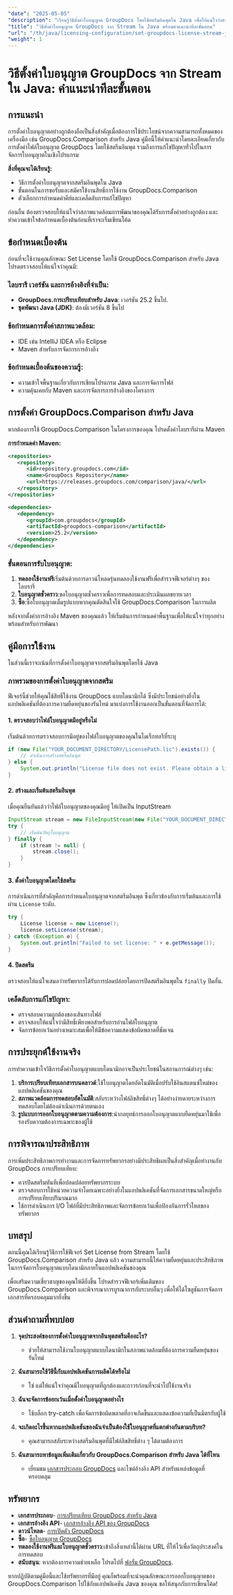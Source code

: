 ```yaml
---
"date": "2025-05-05"
"description": "เรียนรู้วิธีตั้งค่าใบอนุญาต GroupDocs โดยใช้สตรีมอินพุตใน Java เพื่อให้แน่ใจว่าสามารถบูรณาการกับแอปพลิเคชันของคุณได้อย่างราบรื่น"
"title": "วิธีตั้งค่าใบอนุญาต GroupDocs จาก Stream ใน Java พร้อมคำแนะนำทีละขั้นตอน"
"url": "/th/java/licensing-configuration/set-groupdocs-license-stream-java-guide/"
"weight": 1
---
```


# วิธีตั้งค่าใบอนุญาต GroupDocs จาก Stream ใน Java: คำแนะนำทีละขั้นตอน

## การแนะนำ

การตั้งค่าใบอนุญาตอย่างถูกต้องถือเป็นสิ่งสำคัญเมื่อต้องการใช้ประโยชน์จากความสามารถทั้งหมดของเครื่องมือ เช่น GroupDocs.Comparison สำหรับ Java คู่มือนี้ให้คำแนะนำโดยละเอียดเกี่ยวกับการตั้งค่าไฟล์ใบอนุญาต GroupDocs โดยใช้สตรีมอินพุต รวมถึงการแก้ไขปัญหาทั่วไปในการจัดการใบอนุญาตในเชิงโปรแกรม

**สิ่งที่คุณจะได้เรียนรู้:**
- วิธีการตั้งค่าใบอนุญาตจากสตรีมอินพุตใน Java
- ขั้นตอนในการขอรับและสมัครใช้งานสิทธิ์การใช้งาน GroupDocs.Comparison
- ตัวเลือกการกำหนดค่าคีย์และเคล็ดลับการแก้ไขปัญหา

ก่อนอื่น ต้องตรวจสอบให้แน่ใจว่าสภาพแวดล้อมการพัฒนาของคุณได้รับการตั้งค่าอย่างถูกต้อง และทำความเข้าใจข้อกำหนดเบื้องต้นก่อนที่เราจะเริ่มเขียนโค้ด

## ข้อกำหนดเบื้องต้น

ก่อนที่จะใช้งานคุณลักษณะ Set License โดยใช้ GroupDocs.Comparison สำหรับ Java โปรดตรวจสอบให้แน่ใจว่าคุณมี:

### ไลบรารี เวอร์ชัน และการอ้างอิงที่จำเป็น:
- **GroupDocs.การเปรียบเทียบสำหรับ Java**: เวอร์ชัน 25.2 ขึ้นไป.
- **ชุดพัฒนา Java (JDK)**: ต้องมีเวอร์ชัน 8 ขึ้นไป

### ข้อกำหนดการตั้งค่าสภาพแวดล้อม:
- IDE เช่น IntelliJ IDEA หรือ Eclipse
- Maven สำหรับการจัดการการอ้างอิง

### ข้อกำหนดเบื้องต้นของความรู้:
- ความเข้าใจพื้นฐานเกี่ยวกับการเขียนโปรแกรม Java และการจัดการไฟล์
- ความคุ้นเคยกับ Maven และการจัดการการอ้างอิงของโครงการ

## การตั้งค่า GroupDocs.Comparison สำหรับ Java

หากต้องการใช้ GroupDocs.Comparison ในโครงการของคุณ โปรดตั้งค่าไลบรารีผ่าน Maven

**การกำหนดค่า Maven:**

```xml
<repositories>
   <repository>
      <id>repository.groupdocs.com</id>
      <name>GroupDocs Repository</name>
      <url>https://releases.groupdocs.com/comparison/java/</url>
   </repository>
</repositories>

<dependencies>
   <dependency>
      <groupId>com.groupdocs</groupId>
      <artifactId>groupdocs-comparison</artifactId>
      <version>25.2</version>
   </dependency>
</dependencies>
```

### ขั้นตอนการรับใบอนุญาต:
1. **ทดลองใช้งานฟรี**เริ่มต้นด้วยการดาวน์โหลดรุ่นทดลองใช้งานฟรีเพื่อสำรวจฟีเจอร์ต่างๆ ของไลบรารี
2. **ใบอนุญาตชั่วคราว**:ขอใบอนุญาตชั่วคราวเพื่อการทดสอบและประเมินผลขยายเวลา
3. **ซื้อ**:ซื้อใบอนุญาตเต็มรูปแบบหากคุณตัดสินใจใช้ GroupDocs.Comparison ในการผลิต

หลังจากตั้งค่าการอ้างอิง Maven ของคุณแล้ว ให้เริ่มต้นการกำหนดค่าพื้นฐานเพื่อให้แน่ใจว่าทุกอย่างพร้อมสำหรับการพัฒนา

## คู่มือการใช้งาน

ในส่วนนี้เราจะเน้นที่การตั้งค่าใบอนุญาตจากสตรีมอินพุตโดยใช้ Java

### ภาพรวมของการตั้งค่าใบอนุญาตจากสตรีม

ฟีเจอร์นี้ช่วยให้คุณใช้สิทธิ์ใช้งาน GroupDocs แบบไดนามิกได้ ซึ่งมีประโยชน์อย่างยิ่งในแอปพลิเคชันที่ต้องการความยืดหยุ่นของรันไทม์ มาแบ่งการใช้งานออกเป็นขั้นตอนที่จัดการได้:

#### 1. ตรวจสอบว่าไฟล์ใบอนุญาตมีอยู่หรือไม่
เริ่มต้นด้วยการตรวจสอบการมีอยู่ของไฟล์ใบอนุญาตของคุณในไดเร็กทอรีที่ระบุ

```java
if (new File("YOUR_DOCUMENT_DIRECTORY/LicensePath.lic").exists()) {
    // ดำเนินการสร้างสตรีมอินพุต
} else {
    System.out.println("License file does not exist. Please obtain a license from GroupDocs.");
}
```

#### 2. สร้างและเริ่มต้นสตรีมอินพุต
เมื่อคุณยืนยันแล้วว่าไฟล์ใบอนุญาตของคุณมีอยู่ ให้เปิดเป็น InputStream

```java
InputStream stream = new FileInputStream(new File("YOUR_DOCUMENT_DIRECTORY/LicensePath.lic"));
try {
    // เริ่มต้นวัตถุใบอนุญาต
} finally {
    if (stream != null) {
        stream.close();
    }
}
```

#### 3. ตั้งค่าใบอนุญาตโดยใช้สตรีม
การดำเนินการที่สำคัญคือการกำหนดใบอนุญาตจากสตรีมอินพุต ซึ่งเกี่ยวข้องกับการเริ่มต้นและการใช้ผ่าน `License` ระดับ.

```java
try {
    License license = new License();
    license.setLicense(stream);
} catch (Exception e) {
    System.out.println("Failed to set license: " + e.getMessage());
}
```

#### 4. ปิดสตรีม
ตรวจสอบให้แน่ใจเสมอว่าทรัพยากรได้รับการปลดปล่อยโดยการปิดสตรีมอินพุตใน `finally` ปิดกั้น.

### เคล็ดลับการแก้ไขปัญหา:
- ตรวจสอบความถูกต้องของเส้นทางไฟล์
- ตรวจสอบให้แน่ใจว่ามีสิทธิ์เพียงพอสำหรับการอ่านไฟล์ใบอนุญาต
- จัดการข้อยกเว้นอย่างเหมาะสมเพื่อให้มีข้อความแสดงข้อผิดพลาดที่ชัดเจน

## การประยุกต์ใช้งานจริง

การทำความเข้าใจวิธีการตั้งค่าใบอนุญาตแบบไดนามิกอาจเป็นประโยชน์ในสถานการณ์ต่างๆ เช่น:
1. **บริการเปรียบเทียบเอกสารบนคลาวด์**:ใช้ใบอนุญาตโดยอัตโนมัติเมื่อปรับใช้อินสแตนซ์ใหม่ของแอปพลิเคชันของคุณ
2. **สภาพแวดล้อมการทดสอบอัตโนมัติ**:สลับระหว่างไฟล์ลิขสิทธิ์ต่างๆ ได้อย่างง่ายดายระหว่างการทดสอบโดยไม่ต้องดำเนินการด้วยตนเอง
3. **รูปแบบการออกใบอนุญาตตามความต้องการ**:นำกลยุทธ์การออกใบอนุญาตแบบยืดหยุ่นมาใช้เพื่อรองรับความต้องการเฉพาะของผู้ใช้

## การพิจารณาประสิทธิภาพ

การเพิ่มประสิทธิภาพการทำงานและการจัดการทรัพยากรอย่างมีประสิทธิผลเป็นสิ่งสำคัญเมื่อทำงานกับ GroupDocs การเปรียบเทียบ:
- ควรปิดสตรีมทันทีเพื่อปลดปล่อยทรัพยากรระบบ
- ตรวจสอบการใช้หน่วยความจำโดยเฉพาะอย่างยิ่งในแอปพลิเคชันที่จัดการเอกสารขนาดใหญ่หรือการเปรียบเทียบปริมาณมาก
- ใช้การดำเนินการ I/O ไฟล์ที่มีประสิทธิภาพและจัดการข้อยกเว้นเพื่อป้องกันการรั่วไหลของทรัพยากร

## บทสรุป

ตอนนี้คุณได้เรียนรู้วิธีการใช้ฟีเจอร์ Set License from Stream โดยใช้ GroupDocs.Comparison สำหรับ Java แล้ว ความสามารถนี้ให้ความยืดหยุ่นและประสิทธิภาพในการจัดการใบอนุญาตแบบไดนามิกภายในแอปพลิเคชันของคุณ 

เพื่อเสริมความเชี่ยวชาญของคุณให้ดียิ่งขึ้น โปรดสำรวจฟีเจอร์เพิ่มเติมของ GroupDocs.Comparison และพิจารณาการบูรณาการกับระบบอื่นๆ เพื่อให้ได้โซลูชันการจัดการเอกสารที่ครอบคลุมมากยิ่งขึ้น

## ส่วนคำถามที่พบบ่อย

1. **จุดประสงค์ของการตั้งค่าใบอนุญาตจากอินพุตสตรีมคืออะไร?**
   - ช่วยให้สามารถใช้งานใบอนุญาตแบบไดนามิกในสภาพแวดล้อมที่ต้องการความยืดหยุ่นของรันไทม์

2. **ฉันสามารถใช้วิธีนี้กับแอปพลิเคชันการผลิตได้หรือไม่**
   - ใช่ แต่ให้แน่ใจว่าคุณมีใบอนุญาตที่ถูกต้องและถาวรก่อนที่จะนำไปใช้งานจริง

3. **ฉันจะจัดการข้อยกเว้นเมื่อตั้งค่าใบอนุญาตอย่างไร**
   - ใช้บล็อก try-catch เพื่อจัดการข้อผิดพลาดที่อาจเกิดขึ้นและแสดงข้อความที่เป็นมิตรกับผู้ใช้

4. **จะเกิดอะไรขึ้นหากแอปพลิเคชันของฉันจำเป็นต้องใช้ใบอนุญาตที่แตกต่างกันตามบริบท?**
   - คุณสามารถสลับระหว่างสตรีมอินพุตที่มีไฟล์ลิขสิทธิ์ต่าง ๆ ได้ตามต้องการ

5. **ฉันสามารถหาข้อมูลเพิ่มเติมเกี่ยวกับ GroupDocs.Comparison สำหรับ Java ได้ที่ไหน**
   - เยี่ยมชม [เอกสารประกอบ GroupDocs](https://docs.groupdocs.com/comparison/java/) และไซต์อ้างอิง API สำหรับแหล่งข้อมูลที่ครอบคลุม

## ทรัพยากร
- **เอกสารประกอบ**- [การเปรียบเทียบ GroupDocs สำหรับ Java](https://docs.groupdocs.com/comparison/java/)
- **เอกสารอ้างอิง API**- [เอกสารอ้างอิง API ของ GroupDocs](https://reference.groupdocs.com/comparison/java/)
- **ดาวน์โหลด**- [การเปิดตัว GroupDocs](https://releases.groupdocs.com/comparison/java/)
- **ซื้อ**- [ซื้อใบอนุญาต GroupDocs](https://purchase.groupdocs.com/buy)
- **ทดลองใช้งานฟรีและใบอนุญาตชั่วคราว**:เข้าถึงสิ่งเหล่านี้ได้ผ่าน URL ที่ให้ไว้เพื่อวัตถุประสงค์ในการทดสอบ
- **สนับสนุน**: หากต้องการความช่วยเหลือ โปรดไปที่ [ฟอรั่ม GroupDocs](https://forum-groupdocs.com/c/comparison). 

หากปฏิบัติตามคู่มือนี้และใช้ทรัพยากรที่มีอยู่ คุณก็พร้อมที่จะนำคุณลักษณะการออกใบอนุญาตของ GroupDocs.Comparison ไปใช้กับแอปพลิเคชัน Java ของคุณ ขอให้สนุกกับการเขียนโค้ด!